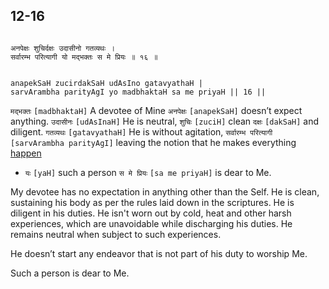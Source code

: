 ## 12-16


```shloka-sa

अनपेक्षः शुचिर्दक्षः उदासीनो गतव्यथः ।
सर्वारम्भ परित्यागी यो मद्भक्तः स मे प्रियः ॥ १६ ॥

```
```shloka-sa-hk

anapekSaH zucirdakSaH udAsIno gatavyathaH |
sarvArambha parityAgI yo madbhaktaH sa me priyaH || 16 ||

```
`मद्भक्तः` `[madbhaktaH]` A devotee of Mine `अनपेक्षः` `[anapekSaH]` doesn’t expect anything. `उदासीनः` `[udAsInaH]` He is neutral, `शुचिः` `[zuciH]` clean `दक्षः` `[dakSaH]` and diligent. `गतव्यथः` `[gatavyathaH]` He is without agitation, `सर्वारम्भ परित्यागी` `[sarvArambha parityAgI]` leaving the notion that he makes everything 
[happen](14-19.md#happenings)
- `यः` `[yaH]` such a person `स मे प्रियः` `[sa me priyaH]` is dear to Me.

My devotee has no expectation in anything other than the Self. He is clean, sustaining his body as per the rules laid down in the scriptures. He is diligent in his duties. He isn't worn out by cold, heat and other harsh experiences, which are unavoidable while discharging his duties. He remains neutral when subject to such experiences. 

He doesn’t start any endeavor that is not part of his duty to worship Me. 

Such a person is dear to Me.


